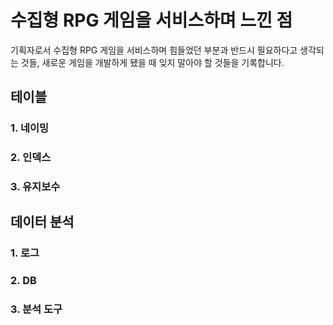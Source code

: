 # 수집형 RPG 게임을 서비스하며 느낀 점

 기획자로서 수집형 RPG 게임을 서비스하며 힘들었던 부분과 반드시 필요하다고 생각되는 것들, 새로운 게임을 개발하게 됐을 때 잊지 말아야 할 것들을 기록합니다.  
 

##  테이블

###  1. 네이밍

 

###  2. 인덱스

 

###  3. 유지보수

 

##  데이터 분석

###  1. 로그

 

###  2. DB

 

###  3. 분석 도구

 



